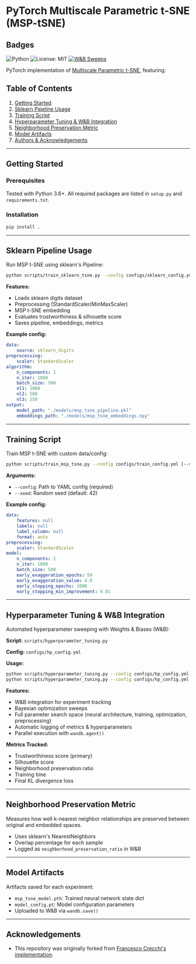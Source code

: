 
# PyTorch Multiscale Parametric t-SNE (MSP-tSNE)

## Badges
![Python](https://img.shields.io/badge/python-3.6%2B-blue.svg)
![License: MIT](https://img.shields.io/badge/License-MIT-green.svg)
[![W&B Sweeps](https://img.shields.io/badge/W%26B-Sweeps-orange)](https://wandb.ai/)

PyTorch implementation of [Multiscale Parametric t-SNE](https://github.com/FrancescoCrecchi/Multiscale-Parametric-t-SNE), featuring:

## Table of Contents
1. [Getting Started](#getting-started)
2. [Sklearn Pipeline Usage](#sklearn-pipeline-usage)
3. [Training Script](#training-script)
4. [Hyperparameter Tuning & W&B Integration](#hyperparameter-tuning--wb-integration)
5. [Neighborhood Preservation Metric](#neighborhood-preservation-metric)
6. [Model Artifacts](#model-artifacts)
7. [Authors & Acknowledgements](#authors--acknowledgements)

---

## Getting Started

### Prerequisites
Tested with Python 3.6+. All required packages are listed in `setup.py` and `requirements.txt`.

### Installation
```bash
pip install .
```

---

## Sklearn Pipeline Usage

Run MSP t-SNE using sklearn's Pipeline:

```bash
python scripts/train_sklearn_tsne.py --config configs/sklearn_config.yml
```

**Features:**
- Loads sklearn digits dataset
- Preprocessing (StandardScaler/MinMaxScaler)
- MSP t-SNE embedding
- Evaluates trustworthiness & silhouette score
- Saves pipeline, embeddings, metrics

**Example config:**
```yaml
data:
	source: sklearn_digits
preprocessing:
	scaler: StandardScaler
algorithm:
	n_components: 2
	n_iter: 1000
	batch_size: 500
	nl1: 1000
	nl2: 500
	nl3: 250
output:
	model_path: "./models/msp_tsne_pipeline.pkl"
	embeddings_path: "./models/msp_tsne_embeddings.npy"
```

---

## Training Script

Train MSP t-SNE with custom data/config:

```bash
python scripts/train_msp_tsne.py --config configs/train_config.yml [--seed SEED]
```

**Arguments:**
- `--config`: Path to YAML config (required)
- `--seed`: Random seed (default: 42)

**Example config:**
```yaml
data:
	features: null
	labels: null
	label_column: null
	format: auto
preprocessing:
	scaler: StandardScaler
model:
	n_components: 2
	n_iter: 1000
	batch_size: 500
	early_exaggeration_epochs: 50
	early_exaggeration_value: 4.0
	early_stopping_epochs: 1000
	early_stopping_min_improvement: 0.01
```

---

## Hyperparameter Tuning & W&B Integration

Automated hyperparameter sweeping with Weights & Biases (W&B):

**Script:** `scripts/hyperparameter_tuning.py`

**Config:** `configs/hp_config.yml`

**Usage:**
```bash
python scripts/hyperparameter_tuning.py --config configs/hp_config.yml --mode sweep --count 50
python scripts/hyperparameter_tuning.py --config configs/hp_config.yml --mode smoke_test
```

**Features:**
- W&B integration for experiment tracking
- Bayesian optimization sweeps
- Full parameter search space (neural architecture, training, optimization, preprocessing)
- Automatic logging of metrics & hyperparameters
- Parallel execution with `wandb.agent()`

**Metrics Tracked:**
- Trustworthiness score (primary)
- Silhouette score
- Neighborhood preservation ratio
- Training time
- Final KL divergence loss

---

## Neighborhood Preservation Metric

Measures how well k-nearest neighbor relationships are preserved between original and embedded spaces.
- Uses sklearn's NearestNeighbors
- Overlap percentage for each sample
- Logged as `neighborhood_preservation_ratio` in W&B

---

## Model Artifacts

Artifacts saved for each experiment:
- `msp_tsne_model.pth`: Trained neural network state dict
- `model_config.pt`: Model configuration parameters
- Uploaded to W&B via `wandb.save()`

---

## Acknowledgements

- This repository was originally forked from [Francesco Crecchi's implementation](https://github.com/FrancescoCrecchi/Multiscale-Parametric-t-SNE).
